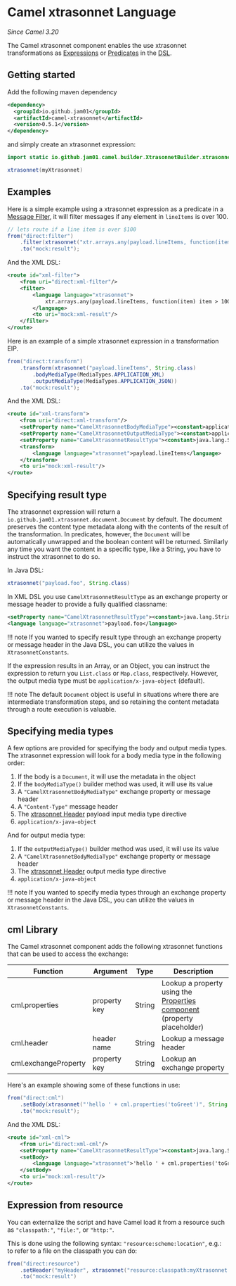 # Camel xtrasonnet Language
*Since Camel 3.20*

The Camel xtrasonnet component enables the use xtrasonnet transformations as [Expressions](https://camel.apache.org/manual/expression.html) or [Predicates](https://camel.apache.org/manual/predicate.html) in the [DSL](https://camel.apache.org/manual/dsl.html).

## Getting started

Add the following maven dependency

```xml
<dependency>
  <groupId>io.github.jam01</groupId>
  <artifactId>camel-xtrasonnet</artifactId>
  <version>0.5.1</version>
</dependency>
```

and simply create an xtrasonnet expression:

```java
import static io.github.jam01.camel.builder.XtrasonnetBuilder.xtrasonnet;

xtrasonnet(myXtrasonnet)
```

## Examples

Here is a simple example using a xtrasonnet expression as a predicate in a [Message Filter](https://camel.apache.org/components/3.20.x/eips/filter-eip.html), it will filter messages if any element in `lineItems` is over 100.

``` java
// lets route if a line item is over $100
from("direct:filter")
    .filter(xtrasonnet("xtr.arrays.any(payload.lineItems, function(item) item > 100)"))
    .to("mock:result");
```

And the XML DSL:

```xml
<route id="xml-filter">
    <from uri="direct:xml-filter"/>
    <filter>
        <language language="xtrasonnet">
            xtr.arrays.any(payload.lineItems, function(item) item > 100)
        </language>
        <to uri="mock:xml-result"/>
    </filter>
</route>
```

Here is an example of a simple xtrasonnet expression in a transformation EIP. 

```java
from("direct:transform")
    .transform(xtrasonnet("payload.lineItems", String.class)
        .bodyMediaType(MediaTypes.APPLICATION_XML)
        .outputMediaType(MediaTypes.APPLICATION_JSON))
    .to("mock:result");
```

And the XML DSL:

```xml
<route id="xml-transform">
    <from uri="direct:xml-transform"/>
    <setProperty name="CamelXtrasonnetBodyMediaType"><constant>application/xml</constant></setProperty>
    <setProperty name="CamelXtrasonnetOutputMediaType"><constant>application/json</constant></setProperty>
    <setProperty name="CamelXtrasonnetResultType"><constant>java.lang.String</constant></setProperty>
    <transform>
        <language language="xtrasonnet">payload.lineItems</language>
    </transform>
    <to uri="mock:xml-result"/>
</route>
```

## Specifying result type

The xtrasonnet expression will return a `io.github.jam01.xtrasonnet.document.Document` by default. The document preserves the content type metadata along with the contents of the result of the transformation. In predicates, however, the `Document` will be automatically unwrapped and the boolean content will be returned. Similarly any time you want the content in a specific type, like a String, you have to instruct the xtrasonnet to do so.

In Java DSL:

```java
xtrasonnet("payload.foo", String.class)
```

In XML DSL you use `CamelXtrasonnetResultType` as an exchange property or message header to provide a fully qualified classname:

```xml
<setProperty name="CamelXtrasonnetResultType"><constant>java.lang.String</constant></setProperty>
<language language="xtrasonnet">payload.foo</language>
```

!!! note
    If you wanted to specify result type through an exchange property or message header in the Java DSL, you can utilize the values in `XtrasonnetConstants`.

If the expression results in an Array, or an Object, you can instruct the expression to return you `List.class` or `Map.class`, respectively. However, the output media type must be `application/x-java-object` (default).

!!! note
    The default `Document` object is useful in situations where there are intermediate transformation steps, and so retaining the content metadata through a route execution is valuable.

## Specifying media types

A few options are provided for specifying the body and output media types. The xtrasonnet expression will look for a body media type in the following order:

1. If the body is a `Document`, it will use the metadata in the object
2. If the `bodyMediaType()` builder method was used, it will use its value
3. A `"CamelXtrasonnetBodyMediaType"` exchange property or message header
4. A `"Content-Type"` message header
5. The [xtrasonnet Header](../header) payload input media type directive
6. `application/x-java-object`

And for output media type:

1. If the `outputMediaType()` builder method was used, it will use its value
2. A `"CamelXtrasonnetBodyMediaType"` exchange property or message header
3. The [xtrasonnet Header](../header) output media type directive
4. `application/x-java-object`


!!! note
    If you wanted to specify media types through an exchange property or message header in the Java DSL, you can utilize the values in `XtrasonnetConstants`.

## cml Library

The Camel xtrasonnet component adds the following xtrasonnet functions that can be used to access the exchange:

| Function             | Argument     | Type   | Description                                                                                                                                     |
|----------------------|--------------|--------|-------------------------------------------------------------------------------------------------------------------------------------------------|
| cml.properties       | property key | String | Lookup a property using the [Properties component](https://camel.apache.org/components/3.20.x/properties-component.html) (property placeholder) |
| cml.header           | header name  | String | Lookup a message header                                                                                                                         |
| cml.exchangeProperty | property key | String | Lookup an exchange property                                                                                                                     |

Here's an example showing some of these functions in use:

```java
from("direct:cml")
    .setBody(xtrasonnet("'hello ' + cml.properties('toGreet')", String.class))
    .to("mock:result");
```

And the XML DSL:

```xml
<route id="xml-cml">
    <from uri="direct:xml-cml"/>
    <setProperty name="CamelXtrasonnetResultType"><constant>java.lang.String</constant></setProperty>
    <setBody>
        <language language="xtrasonnet">'hello ' + cml.properties('toGreet')</language>
    </setBody>
    <to uri="mock:xml-result"/>
</route>
```

## Expression from resource

You can externalize the script and have Camel load it from a resource such as `"classpath:"`, `"file:"`, or `"http:"`.

This is done using the following syntax: `"resource:scheme:location"`, e.g.: to refer to a file on the classpath you can do:

```java
from("direct:resource")
    .setHeader("myHeader", xtrasonnet("resource:classpath:myXtrasonnet.xtr", String.class))
    .to("mock:result")
```
